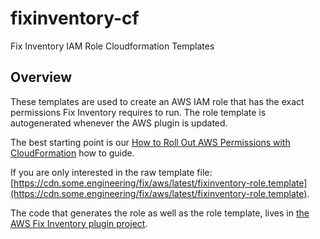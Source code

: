 # fixinventory-cf
Fix Inventory IAM Role Cloudformation Templates

## Overview

These templates are used to create an AWS IAM role that has the exact permissions Fix Inventory requires to run. The role template is autogenerated whenever the AWS plugin is updated.

The best starting point is our [How to Roll Out AWS Permissions with CloudFormation](https://fixinventory.org/how-to-guides/configuration/roll-out-aws-permissions-with-cloudformation) how to guide.

If you are only interested in the raw template file:
[https://cdn.some.engineering/fix/aws/latest/fixinventory-role.template](https://cdn.some.engineering/fix/aws/latest/fixinventory-role.template).

The code that generates the role as well as the role template, lives in [the AWS Fix Inventory plugin project](https://github.com/someengineering/fixinventory/tree/main/plugins/aws/tools/awspolicygen).
